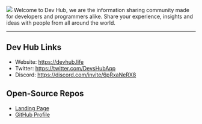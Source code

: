 ![](https://media.discordapp.net/attachments/653733403841134600/980236671121490021/2EA8084C-490D-411E-8671-439D12438C08.png)
Welcome to Dev Hub, we are the information sharing community made for developers and programmers alike. Share your experience, insights and ideas with people from all around the world.

--- 

## Dev Hub Links
- Website: https://devhub.life
- Twitter: https://twitter.com/DevsHubApp
- Discord: https://discord.com/invite/6pRxaNeRX8

## Open-Source Repos
- [Landing Page](https://github.com/DevsHubApp/Landing)
- [GitHub Profile](https://github.com/DevsHubApp/.github)
